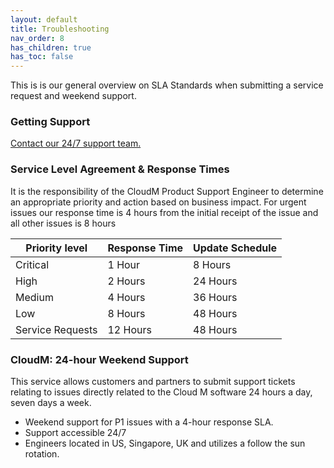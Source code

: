 ```yaml
---
layout: default
title: Troubleshooting
nav_order: 8
has_children: true
has_toc: false
---
```


This is is our general overview on SLA Standards when submitting a service request and weekend support. 

### Getting Support
<a href="https://support.cloudm.io/hc/en-us/requests/new">Contact our 24/7 support team.</a>

### Service Level Agreement & Response Times

It is the responsibility of the CloudM Product Support Engineer to determine an appropriate priority and action based on business impact. 
For urgent issues our response time is 4 hours from the initial receipt of the issue and all other issues is 8 hours

| Priority level | Response Time| Update Schedule |
| --- | --- | --- |
| Critical | 1 Hour |  8 Hours |
| High | 2 Hours |  24 Hours |
| Medium | 4 Hours |  36 Hours |
| Low| 8 Hours |  48 Hours |
| Service Requests | 12 Hours |  48 Hours |



### CloudM: 24-hour Weekend Support 

This service allows customers and partners to submit support tickets relating to issues directly related to the Cloud M software 24 hours a day, seven days a week. 

-  Weekend support for P1 issues with a 4-hour response SLA.
-  Support accessible 24/7 
-  Engineers located in US, Singapore, UK and utilizes a follow the sun rotation.




